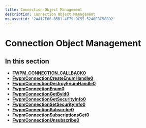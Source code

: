 ```yaml
---
title: Connection Object Management
description: Connection Object Management
ms.assetid: '2AA17E66-85B1-4F79-9C55-5240FBC588D2'
---
```


# Connection Object Management

## In this section

-   [**FWPM\_CONNECTION\_CALLBACK0**](fwpm-connection-callback0.md)
-   [**FwpmConnectionCreateEnumHandle0**](fwpmconnectioncreateenumhandle0.md)
-   [**FwpmConnectionDestroyEnumHandle0**](fwpmconnectiondestroyenumhandle0.md)
-   [**FwpmConnectionEnum0**](fwpmconnectionenum0.md)
-   [**FwpmConnectionGetById0**](fwpmconnectiongetbyid0.md)
-   [**FwpmConnectionGetSecurityInfo0**](fwpmconnectiongetsecurityinfo0.md)
-   [**FwpmConnectionSetSecurityInfo0**](fwpmconnectionsetsecurityinfo0.md)
-   [**FwpmConnectionSubscribe0**](fwpmconnectionsubscribe0.md)
-   [**FwpmConnectionSubscriptionsGet0**](fwpmconnectionsubscriptionsget0.md)
-   [**FwpmConnectionUnsubscribe0**](fwpmconnectionunsubscribe0.md)

 

 




